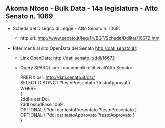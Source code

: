 ## Akoma Ntoso - Bulk Data - 14a legislatura - Atto Senato n. 1069 ##

* Scheda del Disegno di Legge - Atto Senato n. 1069:
	* http url: http://www.senato.it/leg/14/BGT/Schede/Ddliter/16672.htm

* Riferimenti al sito OpenData del Senato http://dati.senato.it/:
	* Link OpenData: http://dati.senato.it/ddl/16672
	* Query SPARQL per i documenti relativi all'Atto Senato:

        PREFIX osr: <http://dati.senato.it/osr/>  
		SELECT DISTINCT ?testoPresentato ?testoApprovato  
		WHERE  
		{  
		    ?ddl a osr:Ddl.  
		    ?ddl osr:idFase 1069 .  
		    OPTIONAL { ?ddl osr:testoPresentato ?testoPresentato }  
		    OPTIONAL { ?ddl osr:testoApprovato ?testoApprovato }  
		}
		